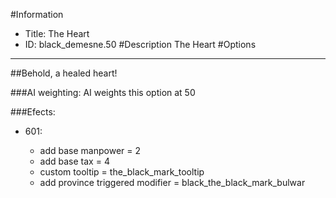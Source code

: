 #Information
 - Title: The Heart
 - ID: black_demesne.50
#Description
The Heart
#Options

___
##Behold, a healed heart!

###AI weighting:
AI weights this option at 50


###Efects:<ul><li>601:</li><ul><li>add base manpower = 2</li><li>add base tax = 4</li><li>custom tooltip = the_black_mark_tooltip</li><li>add province triggered modifier = black_the_black_mark_bulwar</li></ul></ul>
